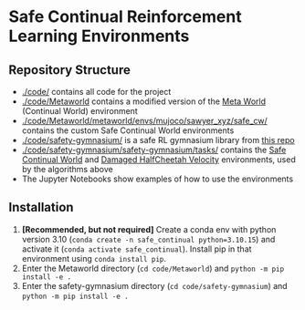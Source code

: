 # Safe Continual Reinforcement Learning Environments

## Repository Structure

- [./code/](./code/) contains all code for the project
- [./code/Metaworld](./code/Metaworld/) contains a modified version of the [Meta World](https://github.com/Farama-Foundation/Metaworld) (Continual World) environment
- [./code/Metaworld/metaworld/envs/mujoco/sawyer_xyz/safe_cw/](./code/Metaworld/metaworld/envs/mujoco/sawyer_xyz/safe_cw/) contains the custom Safe Continual World environments
- [./code/safety-gymnasium/](./code/safety-gymnasium/) is a safe RL gymnasium library from [this repo](https://github.com/PKU-Alignment/safety-gymnasium)
- [./code/safety-gymnasium/safety-gymnasium/tasks/](./code/safety-gymnasium/safety_gymnasium/tasks) contains the [Safe Continual World](./code/safety-gymnasium/safety_gymnasium/tasks/safe_continual_world/safety_continual_world.py) and [Damaged HalfCheetah Velocity](./code/safety-gymnasium/safety_gymnasium/tasks/safe_velocity/safety_half_cheetah_velocity_v4.py) environments, used by the algorithms above
- The Jupyter Notebooks show examples of how to use the environments

## Installation

1. **[Recommended, but not required]** Create a conda env with python version 3.10 (`conda create -n safe_continual python=3.10.15`) and activate it (`conda activate safe_continual`). Install pip in that environment using `conda install pip`.
2. Enter the Metaworld directory (`cd code/Metaworld`) and `python -m pip install -e .`
3. Enter the safety-gymnasium directory (`cd code/safety-gymnasium`) and `python -m pip install -e .`
